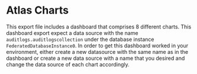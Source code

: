 # Atlas Charts 

This export file includes a dashboard that comprises 8 different charts. This dashboard export expect a data source with the name `auditlogs.auditlogscollection` under the database instance `FederatedDatabaseInstance0`. In order to get this dashboard worked in your environment, either create a new datasource with the same name as in the dashboard or create a new data source with a name that you desired and change the data source of each chart accordingly.